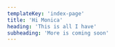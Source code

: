 ```yaml
---
templateKey: 'index-page'
title: 'Hi Monica'
heading: 'This is all I have'
subheading: 'More is coming soon'
---
```

